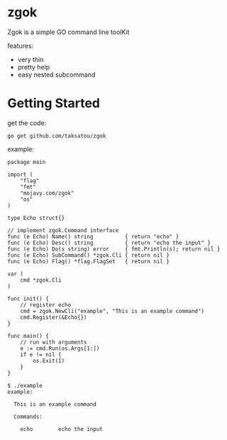 # zgok

Zgok is a simple GO command line toolKit

features:

* very thin
* pretty help
* easy nested subcommand

# Getting Started

get the code:
```
go get github.com/taksatou/zgok
```

example:
```
package main

import (
	"flag"
	"fmt"
	"mojavy.com/zgok"
	"os"
)

type Echo struct{}

// implement zgok.Command interface
func (e Echo) Name() string          { return "echo" }
func (e Echo) Desc() string          { return "echo the input" }
func (e Echo) Do(s string) error     { fmt.Println(s); return nil }
func (e Echo) SubCommand() *zgok.Cli { return nil }
func (e Echo) Flag() *flag.FlagSet   { return nil }

var (
	cmd *zgok.Cli
)

func init() {
	// register echo
	cmd = zgok.NewCli("example", "This is an example command")
	cmd.Register(&Echo{})
}

func main() {
	// run with arguments
	e := cmd.Run(os.Args[1:])
	if e != nil {
		os.Exit(1)
	}
}
```

 
```
$ ./example
example:

  This is an example command
  
  Commands:
  
    echo        echo the input
```

